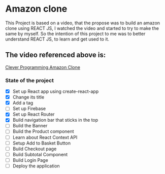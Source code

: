 # Amazon clone

This Project is based on a video, that the propose was to build an amazon clone using REACT JS, I watched the video and started to try to make the same by myself. So the intention of this project to me was to better understand REACT JS, to learn and get used to it.

## The video referenced above is:
[Clever Programming Amazon Clone](https://www.youtube.com/watch?v=1_IYL9ZMR_Y)

### State of the project

- [x] Set up React app using create-react-app
- [x] Change its title
- [x] Add a tag
- [ ] Set up Firebase
- [x] Set up React Router
- [x] Build navigation bar that sticks in the top
- [ ] Build the Banner
- [ ] Build the Product component
- [ ] Learn about React Context API
- [ ] Setup Add to Basket Button
- [ ] Build Checkout page
- [ ] Build Subtotal Component
- [ ] Build Login Page
- [ ] Deploy the application
